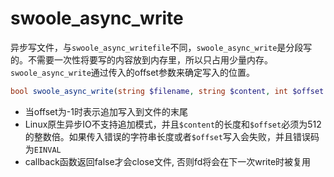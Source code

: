 # swoole_async_write

异步写文件，与`swoole_async_writefile`不同，`swoole_async_write`是分段写的。不需要一次性将要写的内容放到内存里，所以只占用少量内存。`swoole_async_write`通过传入的offset参数来确定写入的位置。

```php
bool swoole_async_write(string $filename, string $content, int $offset = -1, mixed $callback = NULL);
```

* 当offset为-1时表示追加写入到文件的末尾
* Linux原生异步IO不支持追加模式，并且`$content`的长度和`$offset`必须为512的整数倍。如果传入错误的字符串长度或者`$offset`写入会失败，并且错误码为`EINVAL`
* callback函数返回false才会close文件, 否则fd将会在下一次write时被复用